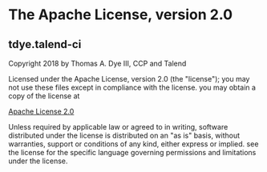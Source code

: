 # The Apache License, version 2.0

## tdye.talend-ci

Copyright 2018 by Thomas A. Dye III, CCP and Talend

Licensed under the Apache License, version 2.0 (the "license"); you may not use these files except in compliance with the license. you may obtain a copy of the license at

[Apache License 2.0](http://www.apache.org/licenses/LICENSE-2.0)

Unless required by applicable law or agreed to in writing, software distributed under the license is distributed on an "as is" basis, without warranties, support or conditions of any kind, either express or implied. see the license for the specific language governing permissions and limitations under the license.